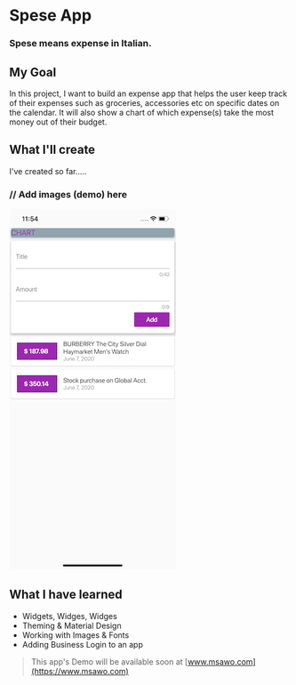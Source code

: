 # Spese App

### Spese means expense in Italian.

## My Goal

In this project, I want to build an expense app that helps the user keep track of their expenses such as groceries, accessories etc on specific dates on the calendar. It will also show a chart of which expense(s) take the most money out of their budget. 


## What I'll create

I've created so far.....

### // Add images (demo) here
![Finished App](https://github.com/msawo/spese_app/blob/master/images/SimulatorScreenShot_01.png)


## What I have learned

- Widgets, Widges, Widges
- Theming & Material Design
- Working with Images & Fonts
- Adding Business Login to an app



>This app's Demo will be available soon at [www.msawo.com](https://www.msawo.com)

